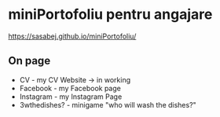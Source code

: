 # miniPortofoliu pentru angajare
https://sasabej.github.io/miniPortofoliu/
## On page
 - CV - my CV Website  -> in working
- Facebook - my Facebook page
- Instagram - my Instagram Page
- 3wthedishes? - minigame "who will wash the dishes?"